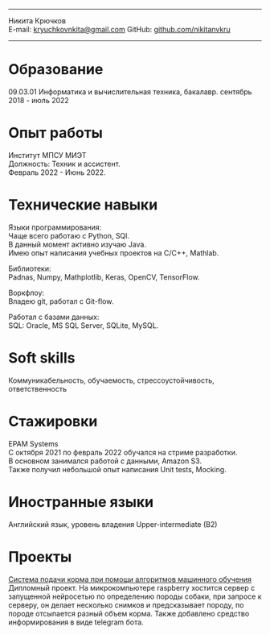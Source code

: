   -------- ------------------------------------------------------------------
  Никита Крючков              
  E-mail: <kryuchkovnkita@gmail.com>
  GitHub: [github.com/nikitanvkru](https://github.com/nikitanvkru)
  -------- ------------------------------------------------------------------

# Образование

09.03.01 Информатика и вычислительная техника, бакалавр. сентябрь 2018 -
июль 2022

# Опыт работы

Институт МПСУ МИЭТ\
Должность: Техник и ассистент.\
Февраль 2022 - Июнь 2022.

# Технические навыки

Языки программирования:\
Чаще всего работаю с Python, SQl.\
В данный момент активно изучаю Java.\
Имею опыт написания учебных проектов на C/C++, Mathlab.

Библиотеки:\
Padnas, Numpy, Mathplotlib, Keras, OpenCV, TensorFlow.

Воркфлоу:\
Владею git, работал с Git-flow.

Работал с базами данных:\
SQL: Oracle, MS SQL Server, SQLite, MySQL.

# Soft skills
Коммуникабельность, обучаемость, стрессоустойчивость, ответственность

# Стажировки
EPAM Systems\
С октября 2021 по февраль 2022 обучался на стриме разработки.\
В основном занимался работой с данными, Amazon S3.\
Также получил небольшой опыт написания Unit tests, Mocking.

# Иностранные языки

Английский язык, уровень владения Upper-intermediate (B2)

# Проекты

[Система подачи корма при помощи алгоритмов машинного
обучения](https://github.com/nikitanvkru/Diplom-dogs)\
Дипломный проект. На микрокомпьютере raspberry хостится сервер с
запущенной нейросетью по определению породы собаки, при запросе к
серверу, он делает несколько снимков и предсказывает породу, по породе
отсыпается разный объем корма. Также добавлено средство информирования в
виде telegram бота.
